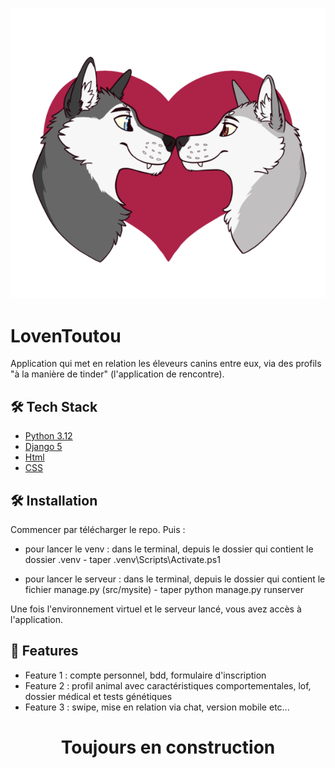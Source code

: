 ![Image](src/mysite/static/logo/tinderToutouLogo_v3.4.png)

# LovenToutou

Application qui met en relation les éleveurs canins entre eux, via des profils "à la manière de tinder" (l'application de rencontre).

## 🛠️ Tech Stack

- [Python 3.12]()
- [Django 5]()
- [Html]()
- [CSS]()

## 🛠️ Installation

Commencer par télécharger le repo. Puis :

- pour lancer le venv :
  dans le terminal, depuis le dossier qui contient le dossier .venv - taper \.venv\Scripts\Activate.ps1

- pour lancer le serveur :
  dans le terminal, depuis le dossier qui contient le fichier manage.py (src/mysite) - taper python manage.py runserver

Une fois l'environnement virtuel et le serveur lancé, vous avez accès à l'application.

## 🧐 Features

- Feature 1 : compte personnel, bdd, formulaire d'inscription
- Feature 2 : profil animal avec caractéristiques comportementales, lof, dossier médical et tests génétiques
- Feature 3 : swipe, mise en relation via chat, version mobile etc...

# <p align="center">Toujours en construction</p>
